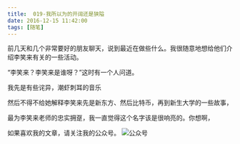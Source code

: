 ```yaml
---
title:  019-我所以为的开阔还是狭隘
date: 2016-12-15 11:42:00
tags: [随笔]
---
```


前几天和几个非常要好的朋友聊天，说到最近在做些什么。我很随意地想给他们介绍李笑来有关的一些活动。

“李笑来？李笑来是谁呀？”这时有一个人问道。

我先是有些诧异，潮虾刺耳的音乐

然后不得不给她解释李笑来先是新东方、然后比特币，再到新生大学的一些故事，


最为李笑来老师的忠实拥趸，我一直觉得这个名字该是很响亮的。你想啊，





如果喜欢我的文章，请关注我的公众号。
![公众号](http://ofjzymouj.bkt.clouddn.com/16-10-24/1552231.jpg)
